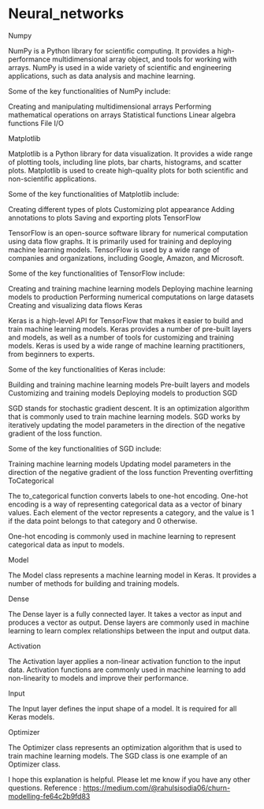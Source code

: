 # Neural_networks
Numpy

NumPy is a Python library for scientific computing. It provides a high-performance multidimensional array object, and tools for working with arrays. NumPy is used in a wide variety of scientific and engineering applications, such as data analysis and machine learning.

Some of the key functionalities of NumPy include:

Creating and manipulating multidimensional arrays
Performing mathematical operations on arrays
Statistical functions
Linear algebra functions
File I/O

Matplotlib

Matplotlib is a Python library for data visualization. It provides a wide range of plotting tools, including line plots, bar charts, histograms, and scatter plots. Matplotlib is used to create high-quality plots for both scientific and non-scientific applications.

Some of the key functionalities of Matplotlib include:

Creating different types of plots
Customizing plot appearance
Adding annotations to plots
Saving and exporting plots
TensorFlow

TensorFlow is an open-source software library for numerical computation using data flow graphs. It is primarily used for training and deploying machine learning models. TensorFlow is used by a wide range of companies and organizations, including Google, Amazon, and Microsoft.

Some of the key functionalities of TensorFlow include:

Creating and training machine learning models
Deploying machine learning models to production
Performing numerical computations on large datasets
Creating and visualizing data flows
Keras

Keras is a high-level API for TensorFlow that makes it easier to build and train machine learning models. Keras provides a number of pre-built layers and models, as well as a number of tools for customizing and training models. Keras is used by a wide range of machine learning practitioners, from beginners to experts.

Some of the key functionalities of Keras include:

Building and training machine learning models
Pre-built layers and models
Customizing and training models
Deploying models to production
SGD

SGD stands for stochastic gradient descent. It is an optimization algorithm that is commonly used to train machine learning models. SGD works by iteratively updating the model parameters in the direction of the negative gradient of the loss function.

Some of the key functionalities of SGD include:

Training machine learning models
Updating model parameters in the direction of the negative gradient of the loss function
Preventing overfitting
ToCategorical

The to_categorical function converts labels to one-hot encoding. One-hot encoding is a way of representing categorical data as a vector of binary values. Each element of the vector represents a category, and the value is 1 if the data point belongs to that category and 0 otherwise.

One-hot encoding is commonly used in machine learning to represent categorical data as input to models.

Model

The Model class represents a machine learning model in Keras. It provides a number of methods for building and training models.

Dense

The Dense layer is a fully connected layer. It takes a vector as input and produces a vector as output. Dense layers are commonly used in machine learning to learn complex relationships between the input and output data.

Activation

The Activation layer applies a non-linear activation function to the input data. Activation functions are commonly used in machine learning to add non-linearity to models and improve their performance.

Input

The Input layer defines the input shape of a model. It is required for all Keras models.

Optimizer

The Optimizer class represents an optimization algorithm that is used to train machine learning models. The SGD class is one example of an Optimizer class.

I hope this explanation is helpful. Please let me know if you have any other questions.
Reference : https://medium.com/@rahulsisodia06/churn-modelling-fe64c2b9fd83
